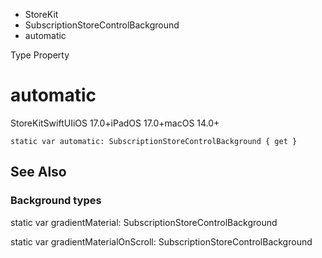 

- StoreKit
- SubscriptionStoreControlBackground
-  automatic 

Type Property

# automatic

StoreKitSwiftUIiOS 17.0+iPadOS 17.0+macOS 14.0+

``` source
static var automatic: SubscriptionStoreControlBackground { get }
```

## See Also

### Background types

static var gradientMaterial: SubscriptionStoreControlBackground

static var gradientMaterialOnScroll: SubscriptionStoreControlBackground

